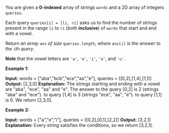 You are given a  **0-indexed**  array of strings  `words`  and a 2D array of integers  `queries`.

Each query  `queries[i] = [li, ri]`  asks us to find the number of strings present in the range  `li`  to  `ri`  (both  **inclusive**) of  `words`  that start and end with a vowel.

Return  _an array_ `ans` _of size_ `queries.length`_, where_ `ans[i]` _is the answer to the_ `i`th _query_.

**Note**  that the vowel letters are  `'a'`,  `'e'`,  `'i'`,  `'o'`, and  `'u'`.

**Example 1:**

**Input:** words = ["aba","bcb","ece","aa","e"], queries = [[0,2],[1,4],[1,1]]
**Output:** [2,3,0]
**Explanation:** The strings starting and ending with a vowel are "aba", "ece", "aa" and "e".
The answer to the query [0,2] is 2 (strings "aba" and "ece").
to query [1,4] is 3 (strings "ece", "aa", "e").
to query [1,1] is 0.
We return [2,3,0].

**Example 2:**

**Input:** words = ["a","e","i"], queries = [[0,2],[0,1],[2,2]]
**Output:** [3,2,1]
**Explanation:** Every string satisfies the conditions, so we return [3,2,1].
